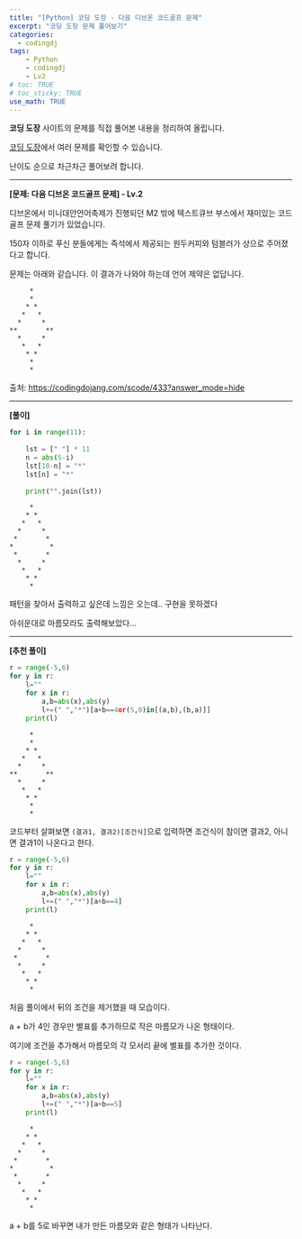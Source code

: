 ```yaml
---
title: "[Python] 코딩 도장 - 다음 디브온 코드골프 문제"
excerpt: "코딩 도장 문제 풀어보기"
categories: 
  - codingdj
tags: 
    - Python
    - codingdj
    - Lv2
# toc: TRUE
# toc_sticky: TRUE
use_math: TRUE
---
```


**코딩 도장** 사이트의 문제를 직접 풀어본 내용을 정리하여 올립니다.

[코딩 도장](https://codingdojang.com/)에서 여러 문제를 확인할 수 있습니다.

난이도 순으로 차근차근 풀어보려 합니다.

---

**[문제: 다음 디브온 코드골프 문제] - Lv.2**

디브온에서 미니대안언어축제가 진행되던 M2 밖에 텍스트큐브 부스에서 재미있는 코드골프 문제 풀기가 있었습니다. 

150자 이하로 푸신 분들에게는 즉석에서 제공되는 원두커피와 텀블러가 상으로 주어졌다고 합니다.

문제는 아래와 같습니다. 이 결과가 나와야 하는데 언어 제약은 없답니다.

```
     *
     *
    * *
   *   *
  *     *
**       **
  *     *
   *   *
    * *
     *
     *
```

출처: <https://codingdojang.com/scode/433?answer_mode=hide>

---

**[풀이]**


```python
for i in range(11):
    
    lst = [" "] * 11
    n = abs(5-i)
    lst[10-n] = "*"
    lst[n] = "*"
        
    print("".join(lst))
```

         *     
        * *    
       *   *   
      *     *  
     *       * 
    *         *
     *       * 
      *     *  
       *   *   
        * *    
         *     
    

패턴을 찾아서 출력하고 싶은데 느낌은 오는데.. 구현을 못하겠다

아쉬운대로 마름모라도 출력해보았다...

---

**[추천 풀이]**


```python
r = range(-5,6)
for y in r:
    l=""
    for x in r:
        a,b=abs(x),abs(y)
        l+=(" ","*")[a+b==4or(5,0)in[(a,b),(b,a)]]
    print(l)
```

         *     
         *     
        * *    
       *   *   
      *     *  
    **       **
      *     *  
       *   *   
        * *    
         *     
         *     
    

코드부터 살펴보면 `(결과1, 결과2)[조건식]`으로 입력하면 조건식이 참이면 결과2, 아니면 결과1이 나온다고 한다.


```python
r = range(-5,6)
for y in r:
    l=""
    for x in r:
        a,b=abs(x),abs(y)
        l+=(" ","*")[a+b==4]
    print(l)
```

               
         *     
        * *    
       *   *   
      *     *  
     *       * 
      *     *  
       *   *   
        * *    
         *     
               
    

처음 풀이에서 뒤의 조건을 제거했을 때 모습이다.

a + b가 4인 경우만 별표를 추가하므로 작은 마름모가 나온 형태이다.

여기에 조건을 추가해서 마름모의 각 모서리 끝에 별표를 추가한 것이다.


```python
r = range(-5,6)
for y in r:
    l=""
    for x in r:
        a,b=abs(x),abs(y)
        l+=(" ","*")[a+b==5]
    print(l)
```

         *     
        * *    
       *   *   
      *     *  
     *       * 
    *         *
     *       * 
      *     *  
       *   *   
        * *    
         *     
    

a + b를 5로 바꾸면 내가 만든 마름모와 같은 형태가 나타난다.
